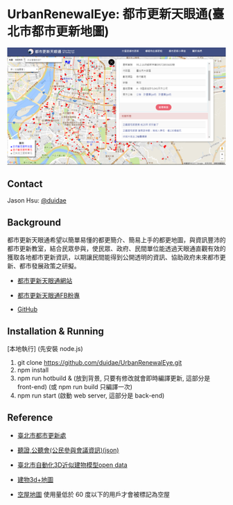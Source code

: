 # UrbanRenewalEye: 都市更新天眼通(臺北市都市更新地圖)

![web page](doc/page.png)

## Contact

Jason Hsu: [@duidae](https://github.com/duidae)

## Background

都市更新天眼通希望以簡單易懂的都更簡介、簡易上手的都更地圖，與資訊豐沛的都市更新教室，結合民眾參與，使民眾、政府、民間單位能透過天眼通直觀有效的獲取各地都市更新資訊，以期讓民間能得到公開透明的資訊、協助政府未來都市更新、都市發展政策之研擬。

* [都市更新天眼通網站](https://urban-renewal.herokuapp.com)

* [都市更新天眼通FB粉專](https://www.facebook.com/urbanrenewaleye)

* [GitHub](https://github.com/duidae/UrbanRenewalEye)

## Installation & Running

[本地執行] (先安裝 node.js)
1. git clone https://github.com/duidae/UrbanRenewalEye.git
2. npm install
3. npm run hotbuild & (放到背景, 只要有修改就會即時編譯更新, 這部分是 front-end) (或 npm run build 只編譯一次)
4. npm run start (啟動 web server, 這部分是 back-end)


## Reference

* [臺北市都市更新處](https://uro.gov.taipei/Default.aspx)

* [聽證,公聽會(公民參與會議資訊)(json)](https://civil.gov.taipei/OpenData.aspx?SN=881665EB5B77192F)

* [臺北市自動化3D近似建物模型open data](http://data.taipei/opendata/datalist/datasetMeta?oid=9b7d78d2-0d73-4b42-9b29-c1640efed0eb)

* [建物3d+地圖](http://sheethub.github.io/tpe3d/3dtaipei4347-2.html)

* [空屋地圖](https://buzzorange.com/2016/09/13/ko-p-talking-about-living-justic/) 使用量低於 60 度以下的用戶才會被標記為空屋

